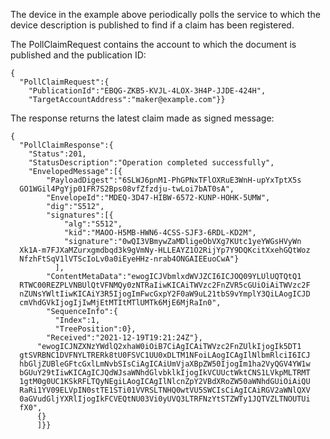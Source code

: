 
The device in the example above periodically polls the service to which the device 
description is published to find if a claim has been registered.

The PollClaimRequest contains the account to which the document is published
and the publication ID:


~~~~
{
  "PollClaimRequest":{
    "PublicationId":"EBQG-ZKB5-KVJL-4LOX-3H4P-JJDE-424H",
    "TargetAccountAddress":"maker@example.com"}}
~~~~


The response returns the latest claim made as signed message:


~~~~
{
  "PollClaimResponse":{
    "Status":201,
    "StatusDescription":"Operation completed successfully",
    "EnvelopedMessage":[{
        "PayloadDigest":"6SLWJ6pnM1-PhGPNxTFlOXRuE3WnH-upYxTptX5s
  GO1WGil4PgYjp01FR7S2Bps08vfZfzdju-twLoi7bAT0sA",
        "EnvelopeId":"MDEQ-3D47-HIBW-6572-KUNP-HOHK-5UMW",
        "dig":"S512",
        "signatures":[{
            "alg":"S512",
            "kid":"MAOO-H5MB-HWN6-4CSS-SJF3-6RDL-KD2M",
            "signature":"0wQI3VBmywZaMDligeObVXg7KUtc1yeYWGsHVyWn
  Xk1A-m7FJXaMZurxgmdbqd3k9gVmNy-HLLEAYZ1O2RijYp7Y9DQKcitXxehGQtWoz
  NfzhFtSqV1lVTScIoLv0a0iEyeHHz-nrab4ONGAIEEuoCwA"}
          ],
        "ContentMetaData":"ewogICJVbmlxdWVJZCI6ICJOQ09YLUlUQTQtQ1
  RTWC00REZPLVNBUlQtVFNMQy0zNTRaIiwKICAiTWVzc2FnZVR5cGUiOiAiTWVzc2F
  nZUNsYWltIiwKICAiY3R5IjogImFwcGxpY2F0aW9uL21tbS9vYmplY3QiLAogICJD
  cmVhdGVkIjogIjIwMjEtMTItMTlUMTk6MjE6MjRaIn0",
        "SequenceInfo":{
          "Index":1,
          "TreePosition":0},
        "Received":"2021-12-19T19:21:24Z"},
      "ewogICJNZXNzYWdlQ2xhaW0iOiB7CiAgICAiTWVzc2FnZUlkIjogIk5DT1
  gtSVRBNC1DVFNYLTRERk8tU0FSVC1UU0xDLTM1NFoiLAogICAgIlNlbmRlciI6ICJ
  hbGljZUBleGFtcGxlLmNvbSIsCiAgICAiUmVjaXBpZW50IjogIm1ha2VyQGV4YW1w
  bGUuY29tIiwKICAgICJQdWJsaWNhdGlvbklkIjogIkVCUUctWktCNS1LVkpMLTRMT
  1gtM0g0UC1KSkRFLTQyNEgiLAogICAgIlNlcnZpY2VBdXRoZW50aWNhdGUiOiAiQU
  RaRi1YV09ELVpIN0stTE1STi01VVRSLTNHQ0wtVU5SWCIsCiAgICAiRGV2aWNlQXV
  0aGVudGljYXRlIjogIkFCVEQtNU03Vi0yUVQ3LTRFNzYtSTZWTy1JQTVZLTNOUTUi
  fX0",
      {}
      ]}}
~~~~


